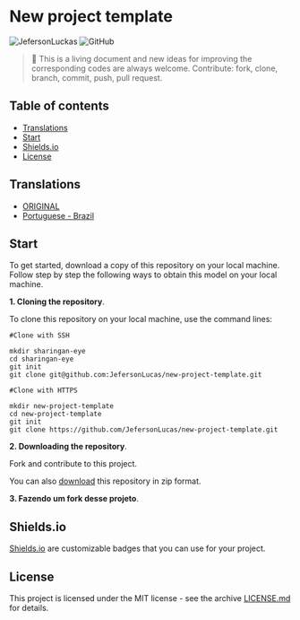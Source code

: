 # New project template

![JefersonLuckas](https://img.shields.io/badge/Jeferson%20Lucas-New%20project%20template-green)
![GitHub](https://img.shields.io/github/license/JefersonLucas/new-project-template)

> :rocket: This is a living document and new ideas for improving the corresponding codes are always welcome. Contribute: fork, clone, branch, commit, push, pull request.

## Table of contents

 * [Translations](#translations)
 * [Start](#start)
 * [Shields.io](#shields.io)
 * [License](#license)

## Translations

* [ORIGINAL](https://github.com/JefersonLucas/new-project-template)
* [Portuguese - Brazil](https://github.com/JefersonLucas/new-project-template/tree/master/translations/pt-br)

## Start

To get started, download a copy of this repository on your local machine. Follow step by step the following ways to obtain this model on your local machine.

**1. Cloning the repository**.

To clone this repository on your local machine, use the command lines:

```
#Clone with SSH

mkdir sharingan-eye
cd sharingan-eye
git init
git clone git@github.com:JefersonLucas/new-project-template.git
```

```
#Clone with HTTPS

mkdir new-project-template
cd new-project-template
git init
git clone https://github.com/JefersonLucas/new-project-template.git
```

**2. Downloading the repository**.

Fork and contribute to this project.

You can also [download](https://github.com/JefersonLucas/new-project-template/archive/master.zip) this repository in zip format.

**3. Fazendo um fork desse projeto**.

## Shields.io

[Shields.io](https://shields.io/) are customizable badges that you can use for your project.

## License

This project is licensed under the MIT license - see the archive [LICENSE.md](https://github.com/JefersonLucas/new-project-template/blob/master/LICENSE) for details.
